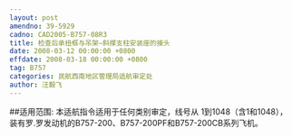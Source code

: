 ```yaml
---
layout: post
amendno: 39-5929
cadno: CAD2005-B757-08R3
title: 检查后承扭框与吊架—斜撑支柱安装座的接头
date: 2008-03-12 00:00:00 +0800
effdate: 2008-03-18 00:00:00 +0800
tag: B757
categories: 民航西南地区管理局适航审定处
author: 汪毅飞
---
```


##适用范围:
本适航指令适用于任何类别审定，线号从 1到1048（含1和1048），装有罗.罗发动机的B757-200、B757-200PF和B757-200CB系列飞机。

